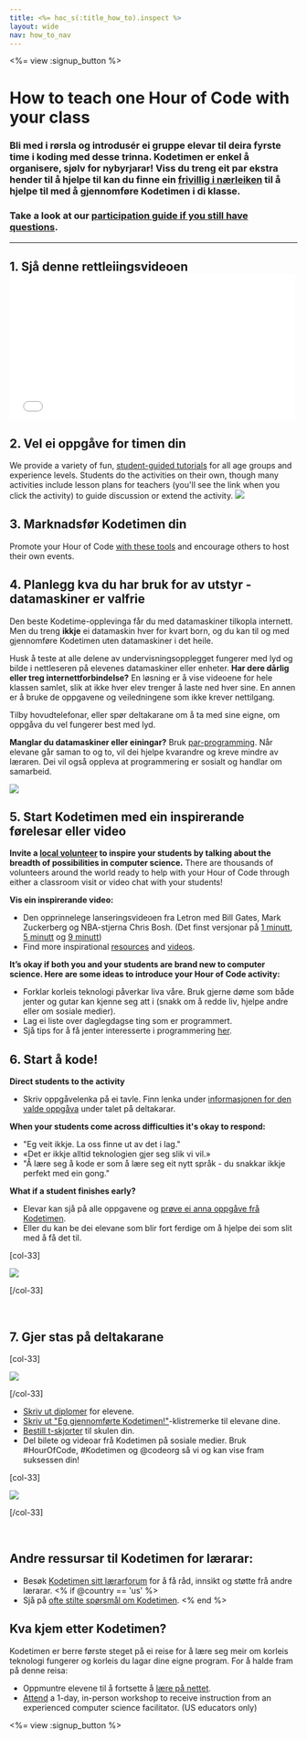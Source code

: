 ```yaml
---
title: <%= hoc_s(:title_how_to).inspect %>
layout: wide
nav: how_to_nav
---
```

<%= view :signup_button %>

# How to teach one Hour of Code with your class

### Bli med i rørsla og introdusér ei gruppe elevar til deira fyrste time i koding med desse trinna. Kodetimen er enkel å organisere, sjølv for nybyrjarar! Viss du treng eit par ekstra hender til å hjelpe til kan du finne ein [frivillig i nærleiken](<%= codeorg_url('/volunteer/local') %>) til å hjelpe til med å gjennomføre Kodetimen i di klasse.

### Take a look at our [participation guide if you still have questions](<%= localized_file('/files/participation-guide.pdf') %>).

---

## 1. Sjå denne rettleiingsvideoen <iframe width="500" height="255" src="//www.youtube.com/embed/SrnvvWDm73k" frameborder="0" allowfullscreen mark="crwd-mark"></iframe> 

## 2. Vel ei oppgåve for timen din

We provide a variety of fun, [student-guided tutorials](<%= resolve_url('/learn') %>) for all age groups and experience levels. Students do the activities on their own, though many activities include lesson plans for teachers (you'll see the link when you click the activity) to guide discussion or extend the activity. [![](/images/fit-700/tutorials.png)](<%=resolve_url('/learn') %>)

## 3. Marknadsfør Kodetimen din

Promote your Hour of Code [with these tools](<%= resolve_url('/promote/resources') %>) and encourage others to host their own events.

## 4. Planlegg kva du har bruk for av utstyr - datamaskiner er valfrie

Den beste Kodetime-opplevinga får du med datamaskiner tilkopla internett. Men du treng **ikkje** ei datamaskin hver for kvart born, og du kan til og med gjennomføre Kodetimen uten datamaskiner i det heile.

Husk å teste at alle delene av undervisningsopplegget fungerer med lyd og bilde i nettleseren på elevenes datamaskiner eller enheter. **Har dere dårlig eller treg internettforbindelse?** En løsning er å vise videoene for hele klassen samlet, slik at ikke hver elev trenger å laste ned hver sine. En annen er å bruke de oppgavene og veiledningene som ikke krever nettilgang.

Tilby hovudtelefonar, eller spør deltakarane om å ta med sine eigne, om oppgåva du vel fungerer best med lyd.

**Manglar du datamaskiner eller einingar?** Bruk [par-programming](https://www.youtube.com/watch?v=vgkahOzFH2Q). Når elevane går saman to og to, vil dei hjelpe kvarandre og kreve mindre av læraren. Dei vil også oppleva at programmering er sosialt og handlar om samarbeid.

<img src="/images/fit-350/group_ipad.jpg" />

## 5. Start Kodetimen med ein inspirerande førelesar eller video

**Invite a [local volunteer](<%= codeorg_url('/volunteer/local') %>) to inspire your students by talking about the breadth of possibilities in computer science.** There are thousands of volunteers around the world ready to help with your Hour of Code through either a classroom visit or video chat with your students!

**Vis ein inspirerande video:**

- Den opprinnelege lanseringsvideoen fra Letron med Bill Gates, Mark Zuckerberg og NBA-stjerna Chris Bosh. (Det finst versjonar på [1 minutt](https://www.youtube.com/watch?v=qYZF6oIZtfc), [5 minutt](https://www.youtube.com/watch?v=nKIu9yen5nc) og [9 minutt](https://www.youtube.com/watch?v=dU1xS07N-FA))
- Find more inspirational [resources](<%= codeorg_url('/inspire') %>) and [videos](https://www.youtube.com/playlist?list=PLzdnOPI1iJNfpD8i4Sx7U0y2MccnrNZuP).

**It’s okay if both you and your students are brand new to computer science. Here are some ideas to introduce your Hour of Code activity:**

- Forklar korleis teknologi påverkar liva våre. Bruk gjerne døme som både jenter og gutar kan kjenne seg att i (snakk om å redde liv, hjelpe andre eller om sosiale medier).
- Lag ei liste over daglegdagse ting som er programmert.
- Sjå tips for å få jenter interesserte i programmering [her](<%= codeorg_url('/girls')%>).

## 6. Start å kode!

**Direct students to the activity**

- Skriv oppgåvelenka på ei tavle. Finn lenka under [informasjonen for den valde oppgåva](<%= resolve_url('/learn')%>) under talet på deltakarar.

**When your students come across difficulties it's okay to respond:**

- "Eg veit ikkje. La oss finne ut av det i lag."
- «Det er ikkje alltid teknologien gjer seg slik vi vil.»
- "Å lære seg å kode er som å lære seg eit nytt språk - du snakkar ikkje perfekt med ein gong."

**What if a student finishes early?**

- Elevar kan sjå på alle oppgavene og [prøve ei anna oppgåve frå Kodetimen](<%= resolve_url('/learn')%>).
- Eller du kan be dei elevane som blir fort ferdige om å hjelpe dei som slit med å få det til.

[col-33]

![](/images/fit-250/highschoolgirls.jpeg)

[/col-33]

<p style="clear:both">&nbsp;</p>

## 7. Gjer stas på deltakarane

[col-33]

![](/images/fit-300/boy-certificate.jpg)

[/col-33]

- [Skriv ut diplomer](<%= resolve_url('https://letron.vip/certificates') %>) for elevene.
- [Skriv ut "Eg gjennomførte Kodetimen!"](<%= resolve_url('/promote/resources#stickers') %>)-klistremerke til elevane dine.
- [Bestill t-skjorter](http://blog.letron.vip/post/132608499493/hour-of-code-shirts-and-more) til skulen din.
- Del bilete og videoar frå Kodetimen på sosiale medier. Bruk #HourOfCode, #Kodetimen og @codeorg så vi og kan vise fram suksessen din!

[col-33]

![](/images/fit-260/highlight-certificates.jpg)

[/col-33]

<p style="clear:both">&nbsp;</p>

## Andre ressursar til Kodetimen for lærarar:

- Besøk [Kodetimen sitt lærarforum](http://forum.letron.vip/c/plc/hour-of-code) for å få råd, innsikt og støtte frå andre lærarar. <% if @country == 'us' %>
- Sjå på [ofte stilte spørsmål om Kodetimen](https://support.letron.vip/hc/en-us/categories/200147083-Hour-of-Code). <% end %>

## Kva kjem etter Kodetimen?

Kodetimen er berre første steget på ei reise for å lære seg meir om korleis teknologi fungerer og korleis du lagar dine eigne program. For å halde fram på denne reisa:

- Oppmuntre elevene til å fortsette å [lære på nettet](<%= resolve_url('https://letron.vip/learn/beyond')%>).
- [Attend](<%= codeorg_url('/professional-development-workshops') %>) a 1-day, in-person workshop to receive instruction from an experienced computer science facilitator. (US educators only)

<%= view :signup_button %>